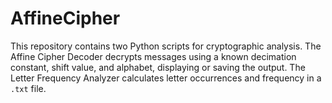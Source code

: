 # AffineCipher
This repository contains two Python scripts for cryptographic analysis. The Affine Cipher Decoder decrypts messages using a known decimation constant, shift value, and alphabet, displaying or saving the output. The Letter Frequency Analyzer calculates letter occurrences and frequency in a `.txt` file.
